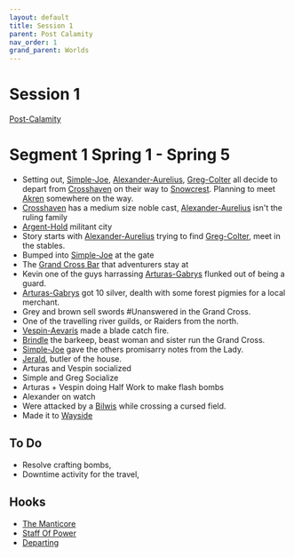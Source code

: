 ```yaml
---
layout: default
title: Session 1
parent: Post Calamity
nav_order: 1
grand_parent: Worlds
---
```

# Session 1
[Post-Calamity](Post-Calamity)

# Segment 1 Spring 1 - Spring 5
* Setting out, [Simple-Joe](Simple-Joe), [Alexander-Aurelius](Alexander-Aurelius), [Greg-Colter](Greg-Colter) all decide to depart from [Crosshaven](Crosshaven) on their way to [Snowcrest](Snowcrest). Planning to meet [Akren](Akren) somewhere on the way.
* [Crosshaven](Crosshaven) has a medium size noble cast, [Alexander-Aurelius](Alexander-Aurelius) isn't the ruling family
* [Argent-Hold](Argent-Hold) militant city
* Story starts with [Alexander-Aurelius](Alexander-Aurelius) trying to find [Greg-Colter](Greg-Colter), meet in the stables.
* Bumped into [Simple-Joe](Simple-Joe) at the gate
* The [Grand Cross Bar](Crosshaven#Grand%20Cross%20Bar) that adventurers stay at
* Kevin one of the guys harrassing [Arturas-Gabrys](Arturas-Gabrys) flunked out of being a guard.
* [Arturas-Gabrys](Arturas-Gabrys) got 10 silver, dealth with some forest pigmies for a local merchant.
* Grey and brown sell swords #Unanswered in the Grand Cross.
* One of the travelling river guilds, or Raiders from the north.
* [Vespin-Aevaris](Vespin-Aevaris) made a blade catch fire.
* [Brindle](Crosshaven#Brindle) the barkeep, beast woman and sister run the Grand Cross.
* [Simple-Joe](Simple-Joe) gave the others promisarry notes from the Lady.
* [Jerald](Crosshaven#Jerald), butler of the house.
* Arturas and Vespin socialized
* Simple and Greg Socialize
* Arturas + Vespin doing Half Work to make flash bombs
* Alexander on watch
* Were attacked by a [Bilwis](../../Monsters#Bilwis) while crossing a cursed field.
* Made it to [Wayside](Wayside)

## To Do
* Resolve crafting bombs,
* Downtime activity for the travel,

## Hooks
* [The Manticore](Hooks#The%20Manticore)
* [Staff Of Power](Hooks#Staff%20Of%20Power)
* [Departing](Hooks#Departing)
